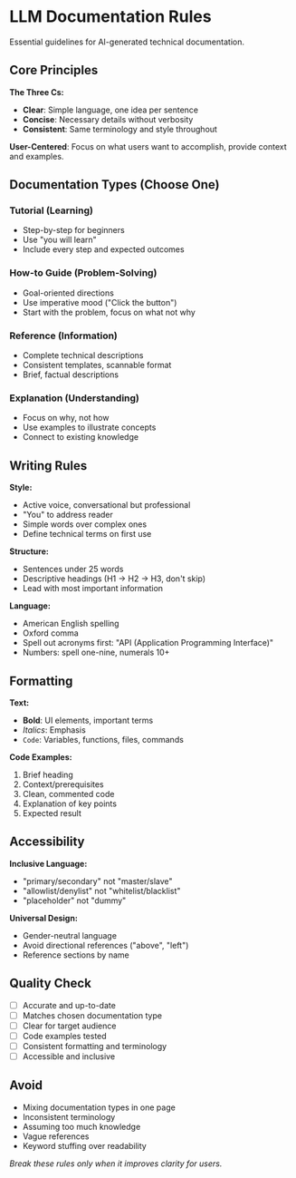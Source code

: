 # LLM Documentation Rules

Essential guidelines for AI-generated technical documentation.

## Core Principles

**The Three Cs:**

- **Clear**: Simple language, one idea per sentence
- **Concise**: Necessary details without verbosity
- **Consistent**: Same terminology and style throughout

**User-Centered**: Focus on what users want to accomplish, provide context and examples.

## Documentation Types (Choose One)

### Tutorial (Learning)

- Step-by-step for beginners
- Use "you will learn"
- Include every step and expected outcomes

### How-to Guide (Problem-Solving)

- Goal-oriented directions
- Use imperative mood ("Click the button")
- Start with the problem, focus on what not why

### Reference (Information)

- Complete technical descriptions
- Consistent templates, scannable format
- Brief, factual descriptions

### Explanation (Understanding)

- Focus on why, not how
- Use examples to illustrate concepts
- Connect to existing knowledge

## Writing Rules

**Style:**

- Active voice, conversational but professional
- "You" to address reader
- Simple words over complex ones
- Define technical terms on first use

**Structure:**

- Sentences under 25 words
- Descriptive headings (H1 → H2 → H3, don't skip)
- Lead with most important information

**Language:**

- American English spelling
- Oxford comma
- Spell out acronyms first: "API (Application Programming Interface)"
- Numbers: spell one-nine, numerals 10+

## Formatting

**Text:**

- **Bold**: UI elements, important terms
- _Italics_: Emphasis
- `Code`: Variables, functions, files, commands

**Code Examples:**

1. Brief heading
2. Context/prerequisites
3. Clean, commented code
4. Explanation of key points
5. Expected result

## Accessibility

**Inclusive Language:**

- "primary/secondary" not "master/slave"
- "allowlist/denylist" not "whitelist/blacklist"
- "placeholder" not "dummy"

**Universal Design:**

- Gender-neutral language
- Avoid directional references ("above", "left")
- Reference sections by name

## Quality Check

- [ ] Accurate and up-to-date
- [ ] Matches chosen documentation type
- [ ] Clear for target audience
- [ ] Code examples tested
- [ ] Consistent formatting and terminology
- [ ] Accessible and inclusive

## Avoid

- Mixing documentation types in one page
- Inconsistent terminology
- Assuming too much knowledge
- Vague references
- Keyword stuffing over readability

_Break these rules only when it improves clarity for users._
